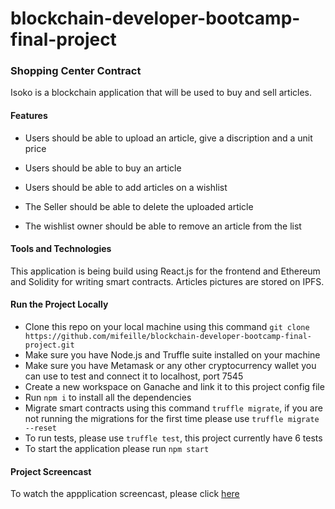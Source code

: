 # blockchain-developer-bootcamp-final-project

### Shopping Center Contract
Isoko is a blockchain application that will be used to buy and sell articles.

#### Features

* Users should be able to upload an article, give a discription and a unit price

* Users should be able to buy an article

* Users should be able to add articles on a wishlist

* The Seller should be able to delete the uploaded article

* The wishlist owner should be able to remove an article from the list

#### Tools and Technologies
This application is being build using React.js for the frontend and Ethereum and Solidity for writing smart contracts.
Articles pictures are stored on IPFS.

#### Run the Project Locally
* Clone this repo on your local machine using this command `git clone https://github.com/mifeille/blockchain-developer-bootcamp-final-project.git`
* Make sure you have Node.js and Truffle suite installed on your machine
* Make sure you have Metamask or any other cryptocurrency wallet you can use to test and connect it to localhost, port 7545
* Create a new workspace on Ganache and link it to this project config file
* Run `npm i` to install all the dependencies
* Migrate smart contracts using this command `truffle migrate`, if you are not running the migrations for the first time please use `truffle migrate --reset`
* To run tests, please use `truffle test`, this project currently have 6 tests
* To start the application please run `npm start`

#### Project Screencast

To watch the appplication screencast, please click [here](https://www.loom.com/share/b33b0d3c055d440ca68d821fbd060f72)
